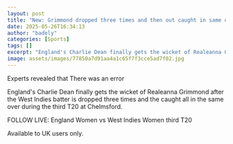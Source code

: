 ```yaml
---
layout: post
title: "New: Grimmond dropped three times and then out caught in same over"
date: 2025-05-26T16:34:13
author: "badely"
categories: [Sports]
tags: []
excerpt: "England's Charlie Dean finally gets the wicket of Realeanna Grimmond after the West Indies batter is dropped three times and the caught all in the sam"
image: assets/images/77850a7d91aa4a1c65f7f3cce5ad7f02.jpg
---
```


Experts revealed that There was an error

England's Charlie Dean finally gets the wicket of Realeanna Grimmond after the West Indies batter is dropped three times and the caught all in the same over during the third T20 at Chelmsford.

FOLLOW LIVE: England Women vs West Indies Women third T20

Available to UK users only.

